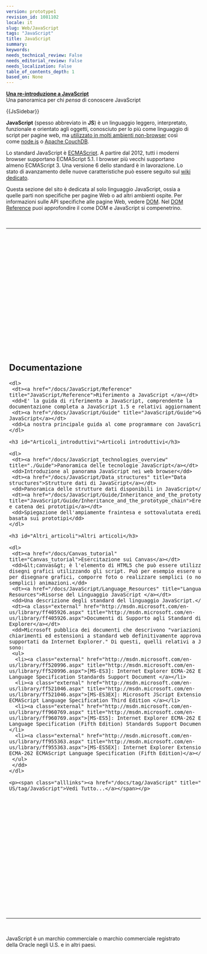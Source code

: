 ```yaml
---
version: prototype1
revision_id: 1081102
locale: it
slug: Web/JavaScript
tags: "JavaScript"
title: JavaScript
summary: 
keywords: 
needs_technical_review: False
needs_editorial_review: False
needs_localization: False
table_of_contents_depth: 1
based_on: None
---
```

<div class="callout-box"><strong><a href="/docs/JavaScript/A_re-introduction_to_JavaScript" title="./A re-introduction to JavaScript">Una re-introduzione a JavaScript</a></strong><br />
Una panoramica per chi <em>pensa </em>di conoscere JavaScript</div>

<div>
<p>{{JsSidebar}}</p>

<p><strong>JavaScript</strong> (spesso abbreviato in <strong>JS</strong>) è un linguaggio leggero, interpretato, funzionale e orientato agli oggetti, conosciuto per lo più come linguaggio di script per pagine web, ma <a class="external" href="http://en.wikipedia.org/wiki/JavaScript#Uses_outside_web_pages" title="http://en.wikipedia.org/wiki/JavaScript#Uses_outside_web_pages">utilizzato in molti ambienti non-browser</a> così come <a class="external" href="http://nodejs.org/">node.js</a> o <a href="http://couchdb.apache.org" title="http://couchdb.apache.org">Apache CouchDB</a>.</p>

<p>Lo standard JavaScript è <a href="/docs/JavaScript/Language_Resources" title="ECMAScript">ECMAScript</a>. A partire&nbsp;dal 2012, tutti i moderni browser supportano ECMAScript 5.1. I browser più vecchi supportano almeno ECMAScript 3. Una versione 6 dello standard è in lavorazione. Lo stato di avanzamento delle nuove caratteristiche può essere seguito sul <a class="external" href="http://wiki.ecmascript.org/doku.php?id=harmony:proposals">wiki dedicato</a>.</p>

<p>Questa sezione del sito è dedicata al solo linguaggio JavaScript, ossia a quelle parti non specifiche per pagine Web o ad altri ambienti ospite. Per informazioni sulle API specifiche alle pagine Web, vedere <a href="/docs/DOM" title="DOM">DOM</a>. Nel <a href="/docs/Gecko_DOM_Reference/Introduction#DOM_and_JavaScript" title="Gecko DOM Reference/Introduction#DOM and JavaScript">DOM Reference</a> puoi approfondire il come DOM e JavaScript si compenetrino.</p>

<p>&nbsp;</p>

<table class="topicpage-table" style="height:1910px; width:531px">
 <tbody>
  <tr>
   <td>
    <h2 class="Documentation" id="Documentazione">Documentazione</h2>

    <dl>
     <dt><a href="/docs/JavaScript/Reference" title="JavaScript/Reference">Riferimento a JavaScript </a></dt>
     <dd>E' la guida di riferimento a JavaScript, comprendente la documentazione completa a JavaScript 1.5 e relativi aggiornamenti.</dd>
     <dt><a href="/docs/JavaScript/Guide" title="JavaScript/Guide">Guida a JavaScript</a></dt>
     <dd>La nostra principale guida al come programmare con JavaScript.</dd>
    </dl>

    <h3 id="Articoli_introduttivi">Articoli introduttivi</h3>

    <dl>
     <dt><a href="/docs/JavaScript_technologies_overview" title="./Guide">Panoramica delle tecnologie JavaScript</a></dt>
     <dd>Introduzione al panorama JavaScript nei web browser</dd>
     <dt><a href="/docs/JavaScript/Data_structures" title="Data structures">Strutture dati di JavaScript</a></dt>
     <dd>Panoramica delle strutture dati disponibili in JavaScript</dd>
     <dt><a href="/docs/JavaScript/Guide/Inheritance_and_the_prototype_chain" title="JavaScript/Guide/Inheritance_and_the_prototype_chain">Ereditarietà e catena dei prototipi</a></dt>
     <dd>Spiegazione dell'ampiamente fraintesa e sottovalutata ereditarietà basata sui prototipi</dd>
    </dl>

    <h3 id="Altri_articoli">Altri articoli</h3>

    <dl>
     <dt><a href="/docs/Canvas_tutorial" title="Canvas_tutorial">Esercitazione sui Canvas</a></dt>
     <dd>&lt;canvas&gt; è l'elemento di HTML5 che può essere utilizzato per disegni grafici utilizzando gli script. Può per esempio essere utilizzato per disegnare grafici, comporre foto o realizzare semplici (o non così semplici) animazioni.</dd>
     <dt><a href="/docs/JavaScript/Language_Resources" title="Language Resources">Risorse del Linguaggio JavaScript </a></dt>
     <dd>Una descrizione degli standard del linguaggio JavaScript.</dd>
     <dt><a class="external" href="http://msdn.microsoft.com/en-us/library/ff405926.aspx" title="http://msdn.microsoft.com/en-us/library/ff405926.aspx">Documenti di Supporto agli Standard di Internet Explorer</a></dt>
     <dd>Microsoft pubblica dei documenti che descrivono "variazioni, chiarimenti ed estensioni a standard web definitivamente approvati supportati da Internet Explorer." Di questi, quelli relativi a JavaScript sono:
     <ul>
      <li><a class="external" href="http://msdn.microsoft.com/en-us/library/ff520996.aspx" title="http://msdn.microsoft.com/en-us/library/ff520996.aspx">[MS-ES3]: Internet Explorer ECMA-262 ECMAScript Language Specification Standards Support Document </a></li>
      <li><a class="external" href="http://msdn.microsoft.com/en-us/library/ff521046.aspx" title="http://msdn.microsoft.com/en-us/library/ff521046.aspx">[MS-ES3EX]: Microsoft JScript Extensions to the ECMAScript Language Specification Third Edition </a></li>
      <li><a class="external" href="http://msdn.microsoft.com/en-us/library/ff960769.aspx" title="http://msdn.microsoft.com/en-us/library/ff960769.aspx">[MS-ES5]: Internet Explorer ECMA-262 ECMAScript Language Specification (Fifth Edition) Standards Support Document </a></li>
      <li><a class="external" href="http://msdn.microsoft.com/en-us/library/ff955363.aspx" title="http://msdn.microsoft.com/en-us/library/ff955363.aspx">[MS-ES5EX]: Internet Explorer Extensions to the ECMA-262 ECMAScript Language Specification (Fifth Edition)</a></li>
     </ul>
     </dd>
    </dl>

    <p><span class="alllinks"><a href="/docs/tag/JavaScript" title="/en-US/tag/JavaScript">Vedi Tutto...</a></span></p>
   </td>
   <td>
    <h2 class="Tools" id="Strumenti_e_Risorse_avanzate">Strumenti e Risorse avanzate</h2>

    <ul>
     <li><a href="http://www.codecademy.com/" title="http://www.codecademy.com/">Codecademy</a> - Corso JavaScript gratuito con esercizi interattivi</li>
     <li><a href="http://codeschool.com" title="http://codeschool.com">Code School </a>- Imparare Facendo, Diversi corsi JS</li>
     <li><a class="link-https" href="https://github.com/rwldrn/idiomatic.js">Idiomatic.js</a> - Principi di Scrittura Consistente, Idioma JavaScript</li>
     <li><a href="/docs/JavaScript/Memory_Management" title="Memory Management">Memory Management in JavaScript</a> . Panoramica sul come lavora il gestore della memoria in JavaScript</li>
     <li><a class="external" href="http://www.getfirebug.com/">Firebug</a> - Profilazione e Debug di JavaScript</li>
     <li><a href="/docs/Venkman" title="Venkman">Venkman</a> - Debug JavaScript</li>
     <li><a href="/docs/JavaScript/Shells" title="./Shells">JavaScript Shells</a> - frammenti di codice d'esempio</li>
     <li><a class="external" href="http://www.jslint.com/lint.html">JSLint</a> - contrllore di sintassi, avvisi contro cattive pratiche</li>
     <li><a class="external" href="http://jshint.com" title="http://jshint.com/">JSHint</a> - controllore di sintassi realizzato dalla comunità</li>
     <li><a class="external" href="http://code.google.com/p/jsdoc-toolkit/" title="http://code.google.com/p/jsdoc-toolkit/">JSDoc</a> - generatore di documentazione dal codice</li>
     <li><a class="external" href="http://www.aptana.com" title="http://www.aptana.com">Aptana Studio</a> - IDE Open source con supporto Ajax and JavaScript (basato su eclipse)</li>
     <li><a class="external" href="http://netbeans.org/features/javascript/">Netbeans</a> - IDE Open source che comprende un sofisticato supporto JavaScript</li>
     <li><a class="external" href="http://www.eclipse.org/downloads/packages/eclipse-ide-javascript-web-developers/heliossr1">Eclipse</a> - IDE Open source che include strumenti di sviluppo JavaScript</li>
     <li><a class="external" href="http://www.c9.io" title="http://www.c9.io">Cloud9 IDE</a> - IDE Open source eseguito nel browser con supporto JavaScript e Node.js</li>
     <li><a class="external" href="http://prettydiff.com/" title="http://prettydiff.com/">Pretty Diff </a>- Strumento per il controllo del codice minimizzato con quello regolare</li>
     <li><a class="link-https" href="https://addons.mozilla.org/en-US/firefox/addon/7434">Extension Developer's Extension</a> - Offre Ambente e Shell JS</li>
     <li><a href="http://boilerplatejs.org/" title="http://boilerplatejs.org/">BoilerplateJS</a> - Architettura di riferimento per progetti JavaScript di larga scala</li>
     <li><a href="/docs/JavaScript/Other_JavaScript_tools" title="./Other JavaScript tools">Other JavaScript tools</a></li>
    </ul>

    <p><span class="alllinks"><a href="/docs/tag/JavaScript:Tools" title="/en-US/docs/tag/JavaScript:Tools">Vedi Tutto...</a></span></p>

    <h2 class="Community" id="Other resources" name="Other resources">Altre risorse</h2>

    <dl>
     <dt><a class="external" href="http://bonsaiden.github.com/JavaScript-Garden" title="http://bonsaiden.github.com/JavaScript-Garden">JavaScript Garden</a></dt>
     <dd>Un sito con utili informazioni sulle parti più esoteriche di JavaScript.</dd>
     <dt><a class="link-https" href="https://github.com/bebraw/jswiki/wiki" title="https://github.com/bebraw/jswiki/wiki">JSWiki</a></dt>
     <dd>Un wiki basato su Github che indicizza librerie e risorse</dd>
     <dt><a href="http://stackoverflow.com/questions/tagged/javascript" title="http://stackoverflow.com/questions/tagged/css">Stack Overflow</a></dt>
     <dd>Un sito collaborativo di Q&amp;A in cui puoi trovare risposte alle tue domande o porne se non ne trovi.</dd>
     <dt><a href="http://pineapple.io/resources/tagged/javascript?type=tutorials&amp;sort=all_time" title="http://pineapple.io/resources/tagged/javascript?type=tutorials&amp;sort=all_time">Pineapple · JavaScript</a></dt>
     <dd>Un ampio database di risorse ed esercitazioni JavaScript.</dd>
    </dl>

    <h2 class="Related_Topics" id="Related_Topics" name="Related_Topics">Argomenti correlati</h2>

    <ul>
     <li><a href="/docs/AJAX" title="AJAX">AJAX</a>, <a href="/docs/DOM" title="DOM">DOM</a>, <a class="internal" href="/docs/JavaScript/Server-Side_JavaScript" title="./Server-Side JavaScript">Server-Side JavaScript</a>, <a href="/docs/DHTML" title="DHTML">DHTML</a>, <a href="/docs/E4X" title="E4X">E4X</a>, <a href="/docs/SpiderMonkey" title="SpiderMonkey">SpiderMonkey</a>, <a href="/docs/HTML/Canvas" title="HTML/Canvas">Canvas</a></li>
    </ul>
   </td>
  </tr>
 </tbody>
</table>

<p>JavaScript è un marchio commerciale o marchio commerciale registrato della Oracle negli U.S. e in altri paesi.</p>
</div>

